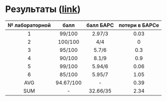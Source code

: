 # Результаты ([link](https://docs.google.com/spreadsheets/d/1vIhmkY9Z-30JiWjab2qwmAQbAnjvldObVm6gKwgBNuU/edit?gid=0#gid=0))

| № лабораторной | балл | балл БАРС | потери в БАРСе |
| :---: | :---: | :---: | :---: |
| 1 | 99/100 | 2.97/3 | 0.03 |
| 2 | 100/100 | 4/4 | 0 |
| 3 | 95/100 | 5.7/6 | 0.3 |
| 4 | 90/100 | 8.1/9 | 0.9 |
| 5 | 99/100 | 5.94/6 | 0.06 |
| 6 | 85/100 | 5.95/7 | 1.05 |
| AVG | 94.67/100 | - | 0.39 |
| SUM | - | 32.66/35 | 2.34 |
